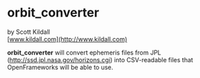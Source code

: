 orbit_converter
================

by Scott Kildall  
[www.kildall.com](http://www.kildall.com)


**orbit_converter** will convert ephemeris files from JPL (http://ssd.jpl.nasa.gov/horizons.cgi) into CSV-readable files that OpenFrameworks will be able to use.







